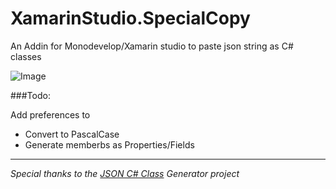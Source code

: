 XamarinStudio.SpecialCopy
=========================

An Addin for Monodevelop/Xamarin studio to paste json string as C# classes

![Image](http://i.imgur.com/7DJ8UL7.png)

###Todo:

 Add preferences to
 	
 - Convert to PascalCase
 - Generate memberbs as Properties/Fields
 
 
 -----
 _Special thanks to the [JSON C# Class](http://jsonclassgenerator.codeplex.com/) Generator project_
 
 
